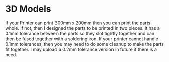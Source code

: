 # 3D Models

If your Printer can print 300mm x 200mm then you can print the parts whole. If not, then I designed the parts to be printed in two pieces. It has a 0.1mm tolerance between the parts so they slot tightly together and can then be fused together with a soldering iron. If your printer cannot handle 0.1mm tolerances, then you may need to do some cleanup to make the parts fit together. I may upload a 0.2mm tolerance version in future if there is a need.
